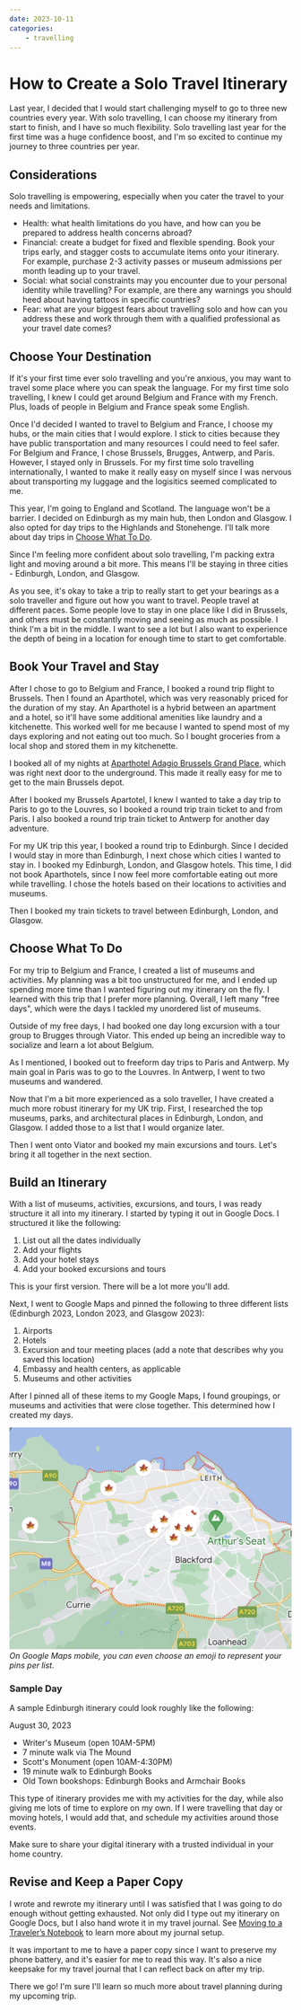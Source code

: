 ```yaml
---
date: 2023-10-11
categories: 
    - travelling
---
```


# How to Create a Solo Travel Itinerary

Last year, I decided that I would start challenging myself to go to three new countries every year. With solo travelling, I can choose my itinerary from start to finish, and I have so much flexibility. Solo travelling last year for the first time was a huge confidence boost, and I'm so excited to continue my journey to three countries per year. 

<!-- more -->

## Considerations

Solo travelling is empowering, especially when you cater the travel to your needs and limitations. 

* Health: what health limitations do you have, and how can you be prepared to address health concerns abroad?
* Financial: create a budget for fixed and flexible spending. Book your trips early, and stagger costs to accumulate items onto your itinerary. For example, purchase 2-3 activity passes or museum admissions per month leading up to your travel.
* Social: what social constraints may you encounter due to your personal identity while travelling? For example, are there any warnings you should heed about having tattoos in specific countries?
* Fear: what are your biggest fears about travelling solo and how can you address these and work through them with a qualified professional as your travel date comes?

## Choose Your Destination

If it's your first time ever solo travelling and you're anxious, you may want to travel some place where you can speak the language. For my first time solo travelling, I knew I could get around Belgium and France with my French. Plus, loads of people in Belgium and France speak some English. 

Once I'd decided I wanted to travel to Belgium and France, I choose my hubs, or the main cities that I would explore. I stick to cities because they have public transportation and many resources I could need to feel safer. For Belgium and France, I chose Brussels, Brugges, Antwerp, and Paris. However, I stayed only in Brussels. For my first time solo travelling internationally, I wanted to make it really easy on myself since I was nervous about transporting my luggage and the logisitics seemed complicated to me. 

This year, I'm going to England and Scotland. The language won't be a barrier. I decided on Edinburgh as my main hub, then London and Glasgow. I also opted for day trips to the Highlands and Stonehenge. I'll talk more about day trips in [Choose What To Do](#choose-what-to-do).

Since I'm feeling more confident about solo travelling, I'm packing extra light and moving around a bit more. This means I'll be staying in three cities - Edinburgh, London, and Glasgow. 

As you see, it's okay to take a trip to really start to get your bearings as a solo traveller and figure out how you want to travel. People travel at different paces. Some people love to stay in one place like I did in Brussels, and others must be constantly moving and seeing as much as possible. I think I'm a bit in the middle. I want to see a lot but I also want to experience the depth of being in a location for enough time to start to get comfortable.

## Book Your Travel and Stay

After I chose to go to Belgium and France, I booked a round trip flight to Brussels. Then I found an Aparthotel, which was very reasonably priced for the duration of my stay. An Aparthotel is a hybrid between an apartment and a hotel, so it'll have some additional amenities like laundry and a kitchenette. This worked well for me because I wanted to spend most of my days exploring and not eating out too much. So I bought groceries from a local shop and stored them in my kitchenette.

I booked all of my nights at [Aparthotel Adagio Brussels Grand Place](https://www.google.com/travel/search?q=aparthotel%20brussels&g2lb=2502548%2C2503771%2C2503781%2C4258168%2C4270442%2C4284970%2C4291517%2C4597339%2C4757164%2C4814050%2C4874190%2C4886480%2C4893075%2C4899571%2C4899572%2C4924070%2C4963887%2C4965990%2C4990494%2C10207532%2C72298667%2C72302247%2C72317059%2C72321071%2C72328734%2C72370226%2C72372542%2C72379816%2C72381178%2C72389535%2C72389536%2C72389675%2C72389680%2C72390424&hl=en-US&gl=us&ssta=1&ts=CAESABocEhoSFAoHCOcPEAoYExIHCOcPEAoYFBgBMgIQACoHCgU6A1VTRA&qs=CAEyE0Nnb0k1NnZab3FEXzdzRkhFQUU4CEIJCRdPYMmMi9Z7QgkJId--pCWaatRCCQmi2DKocPNuD0IJCedVVgT6u4NH&ap=aAG6AQhvdmVydmlldw&ictx=1&sa=X&ved=0CAAQ5JsGahcKEwjA_cabrO-BAxUAAAAAHQAAAAAQCw&utm_campaign=sharing&utm_medium=link_btn&utm_source=htls), which was right next door to the underground. This made it really easy for me to get to the main Brussels depot. 

After I booked my Brussels Apartotel, I knew I wanted to take a day trip to Paris to go to the Louvres, so I booked a round trip train ticket to and from Paris. I also booked a round trip train ticket to Antwerp for another day adventure.

For my UK trip this year, I booked a round trip to Edinburgh. Since I decided I would stay in more than Edinburgh, I next chose which cities I wanted to stay in. I booked my Edinburgh, London, and Glasgow hotels. This time, I did not book Aparthotels, since I now feel more comfortable eating out more while travelling. I chose the hotels based on their locations to activities and museums.

Then I booked my train tickets to travel between Edinburgh, London, and Glasgow.

## Choose What To Do

For my trip to Belgium and France, I created a list of museums and activities. My planning was a bit too unstructured for me, and I ended up spending more time than I wanted figuring out my itinerary on the fly. I learned with this trip that I prefer more planning. Overall, I left many "free days", which were the days I tackled my unordered list of museums. 

Outside of my free days, I had booked one day long excursion with a tour group to Brugges through Viator. This ended up being an incredible way to socialize and learn a lot about Belgium.

As I mentioned, I booked out to freeform day trips to Paris and Antwerp. My main goal in Paris was to go to the Louvres. In Antwerp, I went to two museums and wandered.

Now that I'm a bit more experienced as a solo traveller, I have created a much more robust itinerary for my UK trip. First, I researched the top museums, parks, and architectural places in Edinburgh, London, and Glasgow. I added those to a list that I would organize later. 

Then I went onto Viator and booked my main excursions and tours. Let's bring it all together in the next section.

## Build an Itinerary

With a list of museums, activities, excursions, and tours, I was ready structure it all into my itinerary. I started by typing it out in Google Docs. I structured it like the following:

1. List out all the dates individually
1. Add your flights
1. Add your hotel stays
1. Add your booked excursions and tours

This is your first version. There will be a lot more you'll add. 

Next, I went to Google Maps and pinned the following to three different lists (Edinburgh 2023, London 2023, and Glasgow 2023):

1. Airports
1. Hotels
1. Excursion and tour meeting places (add a note that describes why you saved this location)
1. Embassy and health centers, as applicable
1. Museums and other activities

After I pinned all of these items to my Google Maps, I found groupings, or museums and activities that were close together. This determined how I created my days. 

![Edinburgh pinned places on Google Maps](../assets/images/edinburgh-pins.jpeg)
_On Google Maps mobile, you can even choose an emoji to represent your pins per list._

### Sample Day 

A sample Edinburgh itinerary could look roughly like the following:

August 30, 2023

* Writer's Museum (open 10AM-5PM)
* 7 minute walk via The Mound
* Scott's Monument (open 10AM-4:30PM)
* 19 minute walk to Edinburgh Books
* Old Town bookshops: Edinburgh Books and Armchair Books 

This type of itinerary provides me with my activities for the day, while also giving me lots of time to explore on my own. If I were travelling that day or moving hotels, I would add that, and schedule my activities around those events. 

Make sure to share your digital itinerary with a trusted individual in your home country.

## Revise and Keep a Paper Copy

I wrote and rewrote my itinerary until I was satisfied that I was going to do enough without getting exhausted. Not only did I type out my itinerary on Google Docs, but I also hand wrote it in my travel journal. See [Moving to a Traveler’s Notebook](../travelers-journal) to learn more about my journal setup. 

It was important to me to have a paper copy since I want to preserve my phone battery, and it's easier for me to read this way. It's also a nice keepsake for my travel journal that I can reflect back on after my trip.

There we go! I'm sure I'll learn so much more about travel planning during my upcoming trip.